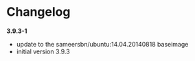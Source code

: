 # Changelog

**3.9.3-1**
- update to the sameersbn/ubuntu:14.04.20140818 baseimage
- initial version 3.9.3
